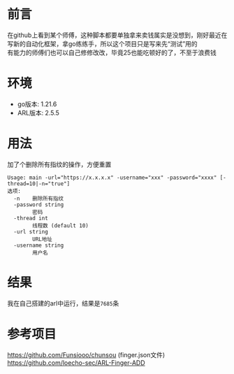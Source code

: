 # 前言
在github上看到某个师傅，这种脚本都要单独拿来卖钱属实是没想到，刚好最近在写新的自动化框架，拿go练练手，所以这个项目只是写来先“测试”用的<br>
有能力的师傅们也可以自己修修改改，毕竟25也能吃顿好的了，不至于浪费钱

# 环境
- go版本: 1.21.6
- ARL版本: 2.5.5

# 用法
加了个删除所有指纹的操作，方便重置
```
Usage: main -url="https://x.x.x.x" -username="xxx" -password="xxxx" [-thread=10|-n="true"]
选项:
  -n	删除所有指纹
  -password string
    	密码
  -thread int
    	线程数 (default 10)
  -url string
    	URL地址
  -username string
    	用户名

```

# 结果
我在自己搭建的arl中运行，结果是`7685`条

# 参考项目
https://github.com/Funsiooo/chunsou  (finger.json文件)<br>
https://github.com/loecho-sec/ARL-Finger-ADD
